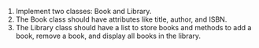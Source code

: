 1. Implement two classes: Book and Library. 
2. The Book class should have attributes like title, author, and ISBN. 
3. The Library class should have a list to store books and methods to add a book, remove a book, and display all books in the library. 
